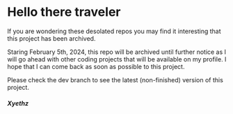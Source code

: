 # Hello there traveler

If you are wondering these desolated repos you may find it interesting that this project has been archived.

Staring February 5th, 2024, this repo will be archived until further notice as I will go ahead with other coding projects that will be available on my profile. I hope that I can come back as soon as possible to this project.

Please check the dev branch to see the latest (non-finished) version of this project.

#### *Xyethz*